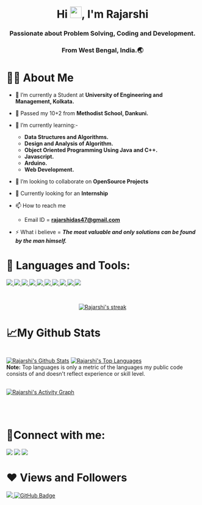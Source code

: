<h1 align="center">Hi <img src="https://raw.githubusercontent.com/MartinHeinz/MartinHeinz/master/wave.gif" width="30px">, I'm Rajarshi</h1>
<h3 align="center">Passionate about Problem Solving, Coding and Development.</h3>
<h3 align="center">From West Bengal, India.🌏</h3>


# 🙋‍♂️ About Me

- 🔭 I’m currently a Student at **University of Engineering and Management, Kolkata.**
- 🔭 Passed my 10+2 from **Methodist School, Dankuni.**

- 🌱 I’m currently learning:-
  -  **Data Structures and Algorithms.**
  -  **Design and Analysis of Algorithm.**
  -  **Object Oriented Programming Using Java and C++.**
  -  **Javascript.**
  -  **Arduino.**
  -  **Web Development.**

- 👯 I’m looking to collaborate on **OpenSource Projects**
- 👯 Currently looking for an **Internship**


- 📫 How to reach me 
  - Email ID = **rajarshidas47@gmail.com**
  <!-- - Phone Number = **8620864850** -->

- ⚡ What i believe =  ***The most valuable and only solutions can be found by the man himself.***

# 🚀 Languages and Tools:

<p align="left"> 
    <a href="https://www.cprogramming.com/" target="_blank"> <img src="https://img.icons8.com/color/48/000000/c-programming.png"/> </a>
    <a href="https://www.java.com" target="_blank"> <img src="https://img.icons8.com/color/48/000000/java-coffee-cup-logo.png"/> </a>
    <a href="https://www.cprogramming.com/" target="_blank"> <img src="https://img.icons8.com/color/48/000000/c-plus-plus-logo.png"/> </a>
    <!-- <a href="https://spring.io/projects/spring-boot" target="_blank"> <img src="https://img.icons8.com/color/48/000000/spring-logo.png"/> </a>  -->
    <a href="https://developer.mozilla.org/en-US/docs/Web/JavaScript" target="_blank"> <img src="https://img.icons8.com/color/48/000000/javascript.png"/> </a> 
    <a href="https://www.w3.org/html/" target="_blank"> <img src="https://img.icons8.com/color/48/000000/html-5.png"/> </a> 
    <a href="https://www.w3schools.com/css/" target="_blank"> <img src="https://img.icons8.com/color/48/000000/css3.png"/> </a> 
    <a href="https://getbootstrap.com" target="_blank"> <img src="https://img.icons8.com/color/48/000000/bootstrap.png"/> </a> 
    <a href="https://www.python.org" target="_blank"> <img src="https://img.icons8.com/color/48/000000/python.png"/> </a> 
    <!-- <a style="padding-right:8px;" href="https://nodejs.org" target="_blank"> <img src="https://img.icons8.com/color/48/000000/nodejs.png"/> </a>  -->
    <!-- <a style="padding-right:8px;" href="https://www.mysql.com/" target="_blank"> <img src="https://img.icons8.com/fluent/50/000000/mysql-logo.png"/> </a> -->
    <!-- <a href="https://www.mongodb.com/" target="_blank"> <img src="https://raw.githubusercontent.com/devicons/devicon/master/icons/mongodb/mongodb-original-wordmark.svg" alt="mongodb" width="48" height="48"/> </a>  -->
    <!-- <a href="https://firebase.google.com/" target="_blank"> <img src="https://img.icons8.com/color/48/000000/firebase.png"/> </a>  -->
    <!-- <a href="https://postman.com" target="_blank"> <img src="https://www.vectorlogo.zone/logos/getpostman/getpostman-icon.svg" alt="postman" width="45" height="45"/> </a>    -->
    <a href="https://git-scm.com/" target="_blank"> <img src="https://img.icons8.com/color/48/000000/git.png"/> </a> 
    <a href="https://www.cloudskillsboost.google/public_profiles/28370d5a-0b71-4a2a-831e-a7a47ca0467b" target="_blank"> <img src="https://img.icons8.com/color/48/000000/google-cloud.png"/> </a> 
    <!-- <a href="https://www.jenkins.io" target="_blank"> <img src="https://www.vectorlogo.zone/logos/jenkins/jenkins-icon.svg" alt="jenkins" width="48" height="48"/> </a>  -->
    <!-- <a href="https://redux.js.org" target="_blank"> <img src="https://img.icons8.com/color/48/000000/redux.png"/> </a> -->
    <!-- <a href="https://expressjs.com" target="_blank"> <img src="https://raw.githubusercontent.com/devicons/devicon/master/icons/express/express-original-wordmark.svg" alt="express" width="40" height="40"/> </a> -->
</p>


<br/>

<p align="center">
    <a href="https://github.com/RajarshiCode/github-readme-streak-stats">
        <img title="🔥 Get streak stats for your profile at git.io/streak-stats" alt="Rajarshi's streak" src="https://github-readme-streak-stats.herokuapp.com/?user=RajarshiCode&theme=black-ice&hide_border=true&stroke=0000&background=060A0CD0"/>
    </a>
</p>

# 📈My Github Stats

  <br/>
    <a href="https://github.com/RajarshiCode/github-readme-stats"><img alt="Rajarshi's Github Stats" src="https://github-readme-stats.vercel.app/api?username=RajarshiCode&show_icons=true&count_private=true&theme=react&hide_border=true&bg_color=0D1117" /></a>
  <a href="https://github.com/RajarshiCode/github-readme-stats"><img alt="Rajarshi's Top Languages" src="https://github-readme-stats.vercel.app/api/top-langs/?username=RajarshiCode&langs_count=8&count_private=true&layout=compact&theme=react&hide_border=true&bg_color=0D1117" /></a>
  <br/>
  <b>Note:</b> Top languages is only a metric of the languages my public code consists of and doesn't reflect experience or skill level.


<br/>
<br/>

<a href="https://github.com/RajarshiCode/github-readme-activity-graph"><img alt="Rajarshi's Activity Graph" src="https://activity-graph.herokuapp.com/graph?username=RajarshiCode&bg_color=0D1117&color=5BCDEC&line=5BCDEC&point=FFFFFF&hide_border=true" /></a>

<br/>
<br/>

# 📳Connect with me:
<p align="left">

<a href = "https://www.linkedin.com/in/rajarshicode/"><img src="https://img.icons8.com/fluent/48/000000/linkedin.png"/></a>
<a href = "https://twitter.com/RajarshiCode"><img src="https://img.icons8.com/fluent/48/000000/twitter.png"/></a>
<a href = "https://www.facebook.com/RajarshiCode"><img src="https://img.icons8.com/fluency/48/000000/facebook.png"/></a>

</p>

# ❤ Views and Followers
<a href="https://github.com/Meghna-DAS/github-profile-views-counter">
    <img src="https://komarev.com/ghpvc/?username=RajarshiCode">
</a>
<a href="https://github.com/RajarshiCode?tab=followers"><img src="https://img.shields.io/github/followers/RajarshiCode?label=Followers&style=social" alt="GitHub Badge"></a>
